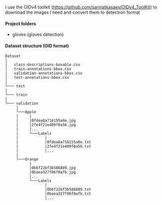 I use the OIDv4 toolkit (https://github.com/sarmatkasaev/OIDv4_ToolKit) to download the images I need and convert them to detectron format

#### Project folders
* gloves (gloves detection)

#### Dataset structure (OID format)
```
Dataset
|
|   class-descriptions-boxable.csv
|   train-annotations-bbox.csv
|   validation-annotations-bbox.csv
|   test-annotations-bbox.csv
|
└─── test
|
└─── train
|
└─── validation
     |
     └───Apple
     |     |
     |     |0fdea8a716155a8e.jpg
     |     |2fe4f21e409f0a56.jpg
     |     |...
     |     └───Labels
     |            |
     |            |0fdea8a716155a8e.txt
     |            |2fe4f21e409f0a56.txt
     |            |...
     |
     └───Orange
           |
           |0b6f22bf3b586889.jpg
           |0baea327f06f8afb.jpg
           |...
           └───Labels
                  |
                  |0b6f22bf3b586889.txt
                  |0baea327f06f8afb.txt
                  |...
```
